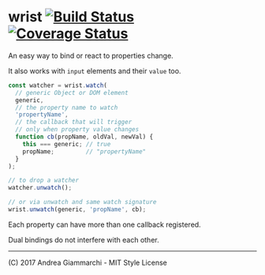 # wrist [![Build Status](https://travis-ci.org/WebReflection/wrist.svg?branch=master)](https://travis-ci.org/WebReflection/wrist) [![Coverage Status](https://coveralls.io/repos/github/WebReflection/wrist/badge.svg?branch=master)](https://coveralls.io/github/WebReflection/wrist?branch=master)


An easy way to bind or react to properties change.

It also works with `input` elements and their `value` too.

```js
const watcher = wrist.watch(
  // generic Object or DOM element
  generic,
  // the property name to watch
  'propertyName',
  // the callback that will trigger
  // only when property value changes
  function cb(propName, oldVal, newVal) {
    this === generic; // true
    propName;         // "propertyName"
  }
);

// to drop a watcher
watcher.unwatch();

// or via unwatch and same watch signature
wrist.unwatch(generic, 'propName', cb);
```

Each property can have more than one callback registered.

Dual bindings do not interfere with each other.

- - -

(C) 2017 Andrea Giammarchi - MIT Style License
